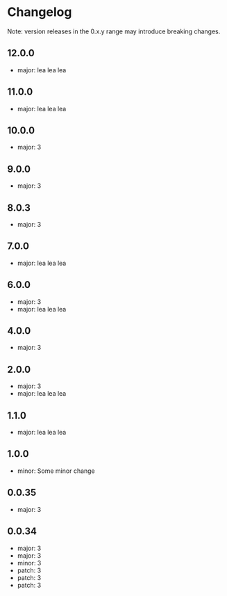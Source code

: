 # Changelog
Note: version releases in the 0.x.y range may introduce breaking changes.

## 12.0.0

- major: lea lea lea 

## 11.0.0

- major: lea lea lea 

## 10.0.0

- major: 3 

## 9.0.0

- major: 3 

## 8.0.3

- major: 3 

## 7.0.0

- major: lea lea lea 

## 6.0.0

- major: 3 
- major: lea lea lea 

## 4.0.0

- major: 3 

## 2.0.0

- major: 3 
- major: lea lea lea 

## 1.1.0

- major: lea lea lea 

## 1.0.0

- minor: Some minor change

## 0.0.35

- major: 3 

## 0.0.34

- major: 3 
- major: 3 
- minor: 3 
- patch: 3 
- patch: 3 
- patch: 3 
